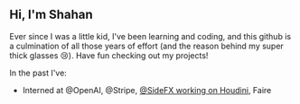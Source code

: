 ## Hi, I'm Shahan

Ever since I was a little kid, I've been learning and coding, and this github is a culmination of all those years of effort (and the reason behind my super thick glasses 😢). 
Have fun checking out my projects!

In the past I've:
- Interned at @OpenAI, @Stripe, [@SideFX working on Houdini](https://www.sidefx.com/products/houdini/), Faire

<!--

Some of my favourite projects are:
My Gaussian Splatting viewer written from scratch in Rust and WebGL:
https://github.com/shahanneda/rust-gs


My Evoluation Simulator:
https://github.com/shahanneda?tab=repositories&q=evo&type=&language=&sort=
https://www.youtube.com/watch?v=-gLCdh0ZAGI


**shahanneda/shahanneda** is a ✨ _special_ ✨ repository because its `README.md` (this file) appears on your GitHub profile.

Here are some ideas to get you started:

- 🔭 I’m currently working on ...
- 🌱 I’m currently learning ...
- 👯 I’m looking to collaborate on ...
- 🤔 I’m looking for help with ...
- 💬 Ask me about ...
- 📫 How to reach me: ...
- 😄 Pronouns: ...
- ⚡ Fun fact: ...
-->
